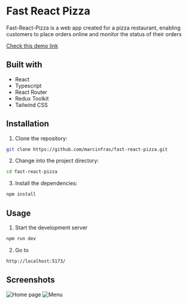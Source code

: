 
# Fast React Pizza
Fast-React-Pizza is a web app created for a pizza restaurant, enabling customers to place orders online and monitor the status of their orders

[Check this demo link](https://fast-react-pizza-one-swart.vercel.app/)
## Built with
- React
- Typescript
- React Router
- Redux Toolkit
- Tailwind CSS

## Installation



1. Clone the repository:
```bash
git clone https://github.com/marcinfras/fast-react-pizza.git
```
2. Change into the project directory:
```bash
cd fast-react-pizza
```   

3. Install the dependencies:
```bash
npm install
``` 
## Usage


1. Start the development server
```bash
npm run dev
```   

2. Go to
```bash
http://localhost:5173/
```  
## Screenshots

![Home page](https://i.imgur.com/LSeceDr.png)
![Menu](https://i.imgur.com/uvKXoi2.png)

